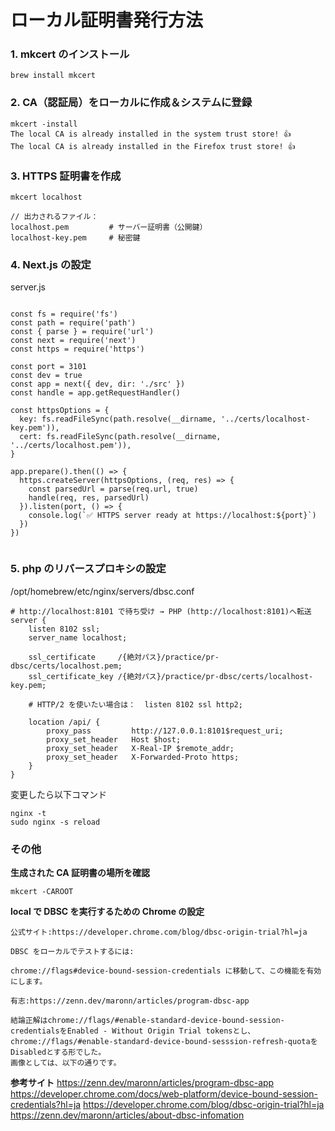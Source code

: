 # ローカル証明書発行方法

### 1. mkcert のインストール

```
brew install mkcert
```

### 2. CA（認証局）をローカルに作成＆システムに登録

```
mkcert -install
The local CA is already installed in the system trust store! 👍
The local CA is already installed in the Firefox trust store! 👍
```

### 3. HTTPS 証明書を作成

```
mkcert localhost

// 出力されるファイル：
localhost.pem         # サーバー証明書（公開鍵）
localhost-key.pem     # 秘密鍵
```

### 4. Next.js の設定

server.js

```

const fs = require('fs')
const path = require('path')
const { parse } = require('url')
const next = require('next')
const https = require('https')

const port = 3101
const dev = true
const app = next({ dev, dir: './src' })
const handle = app.getRequestHandler()

const httpsOptions = {
  key: fs.readFileSync(path.resolve(__dirname, '../certs/localhost-key.pem')),
  cert: fs.readFileSync(path.resolve(__dirname, '../certs/localhost.pem')),
}

app.prepare().then(() => {
  https.createServer(httpsOptions, (req, res) => {
    const parsedUrl = parse(req.url, true)
    handle(req, res, parsedUrl)
  }).listen(port, () => {
    console.log(`✅ HTTPS server ready at https://localhost:${port}`)
  })
})


```

### 5. php のリバースプロキシの設定

/opt/homebrew/etc/nginx/servers/dbsc.conf

```
# http://localhost:8101 で待ち受け → PHP (http://localhost:8101)へ転送
server {
    listen 8102 ssl;
    server_name localhost;

    ssl_certificate     /{絶対パス}/practice/pr-dbsc/certs/localhost.pem;
    ssl_certificate_key /{絶対パス}/practice/pr-dbsc/certs/localhost-key.pem;

    # HTTP/2 を使いたい場合は：  listen 8102 ssl http2;

    location /api/ {
        proxy_pass         http://127.0.0.1:8101$request_uri;
        proxy_set_header   Host $host;
        proxy_set_header   X-Real-IP $remote_addr;
        proxy_set_header   X-Forwarded-Proto https;
    }
}
```

変更したら以下コマンド

```
nginx -t
sudo nginx -s reload
```

### その他

**生成された CA 証明書の場所を確認**

```
mkcert -CAROOT
```

**local で DBSC を実行するための Chrome の設定**

`公式サイト:https://developer.chrome.com/blog/dbsc-origin-trial?hl=ja`

```
DBSC をローカルでテストするには:

chrome://flags#device-bound-session-credentials に移動して、この機能を有効にします。
```

`有志:https://zenn.dev/maronn/articles/program-dbsc-app`

```
結論正解はchrome://flags/#enable-standard-device-bound-session-credentialsをEnabled - Without Origin Trial tokensとし、chrome://flags/#enable-standard-device-bound-sesssion-refresh-quotaをDisabledとする形でした。
画像としては、以下の通りです。
```

**参考サイト**
https://zenn.dev/maronn/articles/program-dbsc-app
https://developer.chrome.com/docs/web-platform/device-bound-session-credentials?hl=ja
https://developer.chrome.com/blog/dbsc-origin-trial?hl=ja
https://zenn.dev/maronn/articles/about-dbsc-infomation
